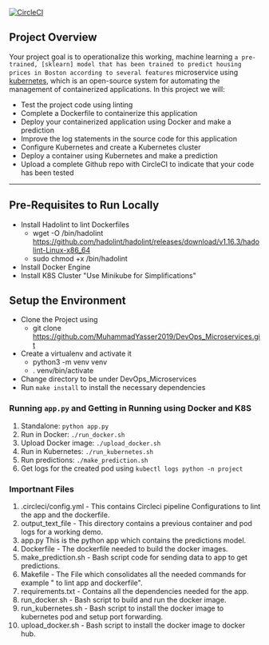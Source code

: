 [![CircleCI](https://circleci.com/gh/MuhammadYasser2019/DevOps_Microservices.svg?style=svg)](https://app.circleci.com/pipelines/github/MuhammadYasser2019/DevOps_Microservices)

## Project Overview

Your project goal is to operationalize this working, machine learning `a pre-trained, [sklearn] model that has been trained to predict housing prices in Boston according to several features` microservice using [kubernetes](https://kubernetes.io/), which is an open-source system for automating the management of containerized applications. In this project we will:
* Test the project code using linting
* Complete a Dockerfile to containerize this application
* Deploy your containerized application using Docker and make a prediction
* Improve the log statements in the source code for this application
* Configure Kubernetes and create a Kubernetes cluster
* Deploy a container using Kubernetes and make a prediction
* Upload a complete Github repo with CircleCI to indicate that your code has been tested

---
## Pre-Requisites to Run Locally

* Install Hadolint to lint Dockerfiles
  * wget -O /bin/hadolint https://github.com/hadolint/hadolint/releases/download/v1.16.3/hadolint-Linux-x86_64
  * sudo chmod +x /bin/hadolint
* Install Docker Engine
* Install K8S Cluster "Use Minikube for Simplifications"

## Setup the Environment

* Clone the Project using 
  * git clone https://github.com/MuhammadYasser2019/DevOps_Microservices.git
* Create a virtualenv and activate it
  * python3 -m venv venv
  * . venv/bin/activate
* Change directory to be under DevOps_Microservices 
* Run `make install` to install the necessary dependencies

### Running `app.py` and Getting in Running using Docker and K8S

1. Standalone:  `python app.py`
2. Run in Docker:  `./run_docker.sh`
3. Upload Docker image: `./upload_docker.sh`
4. Run in Kubernetes: `./run_kubernetes.sh`
5. Run predictions: `./make_prediction.sh`
6. Get logs for the created pod using `kubectl logs python -n project`


### Importnant Files
1. .circleci/config.yml - This contains Circleci pipeline Configurations to lint the app and the dockerfile.
2. output_text_file - This directory contains a previous container and pod logs for a working demo.
4. app.py This is the python app which contains the predictions model. 
5. Dockerfile - The dockerfile needed to build the docker images.
6. make_prediction.sh - Bash script code for sending data to app to get predictions.
7. Makefile -  The File which consolidates all the needed commands for example " to lint app and dockerfile".
8. requirements.txt - Contains all the dependencies needed for the app.
10. run_docker.sh - Bash script to build and run the docker image.
11. run_kubernetes.sh - Bash script to install the docker image to kubernetes pod and setup port forwarding.
12. upload_docker.sh - Bash script to install the docker image to docker hub.